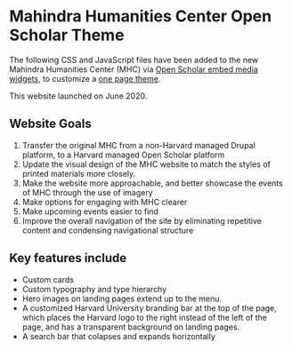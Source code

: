 # Mahindra Humanities Center Open Scholar Theme

The following CSS and JavaScript files have been added to the new Mahindra Humanities Center (MHC) via [Open Scholar embed media widgets](https://help.theopenscholar.com/embed-media-widget), to customize a [one page theme](https://help.theopenscholar.com/one-page-themes).

This website launched on June 2020.

## Website Goals
1. Transfer the original MHC from a non-Harvard managed Drupal platform, to a Harvard managed Open Scholar platform
2. Update the visual design of the MHC website to match the styles of printed materials more closely.
3. Make the website more approachable, and better showcase the events of MHC through the use of imagery
4. Make options for engaging with MHC clearer
5. Make upcoming events easier to find
6. Improve the overall navigation of the site by eliminating repetitive content and condensing navigational structure

## Key features include
* Custom cards
* Custom typography and type hierarchy
* Hero images on landing pages extend up to the menu. 
* A customized Harvard University branding bar at the top of the page, which places the Harvard logo to the right instead of the left of the page, and has a transparent background on landing pages.
* A search bar that colapses and expands horizontally 